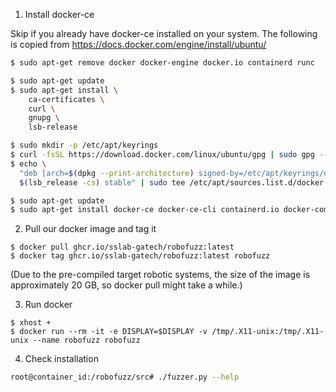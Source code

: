 1. Install docker-ce

Skip if you already have docker-ce installed on your system.
The following is copied from https://docs.docker.com/engine/install/ubuntu/

```sh
$ sudo apt-get remove docker docker-engine docker.io containerd runc

$ sudo apt-get update
$ sudo apt-get install \
    ca-certificates \
    curl \
    gnupg \
    lsb-release

$ sudo mkdir -p /etc/apt/keyrings
$ curl -fsSL https://download.docker.com/linux/ubuntu/gpg | sudo gpg --dearmor -o /etc/apt/keyrings/docker.gpg
$ echo \
  "deb [arch=$(dpkg --print-architecture) signed-by=/etc/apt/keyrings/docker.gpg] https://download.docker.com/linux/ubuntu \
  $(lsb_release -cs) stable" | sudo tee /etc/apt/sources.list.d/docker.list > /dev/null

$ sudo apt-get update
$ sudo apt-get install docker-ce docker-ce-cli containerd.io docker-compose-plugin
```

2. Pull our docker image and tag it
```
$ docker pull ghcr.io/sslab-gatech/robofuzz:latest
$ docker tag ghcr.io/sslab-gatech/robofuzz:latest robofuzz
```
(Due to the pre-compiled target robotic systems, the size of the image is
 approximately 20 GB, so docker pull might take a while.)

3. Run docker
```
$ xhost +
$ docker run --rm -it -e DISPLAY=$DISPLAY -v /tmp/.X11-unix:/tmp/.X11-unix --name robofuzz robofuzz
```

4. Check installation

```sh
root@container_id:/robofuzz/src# ./fuzzer.py --help
```
